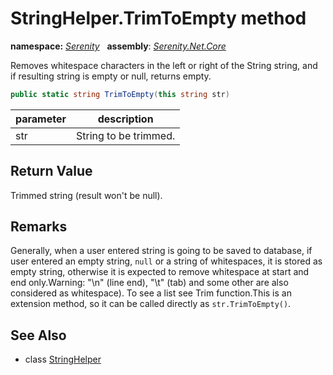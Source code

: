 # StringHelper.TrimToEmpty method
**namespace:** *[Serenity](../../README.md#serenity-namespace)*   **assembly**: *[Serenity.Net.Core](../../README.md)*

Removes whitespace characters in the left or right of the String string, and if resulting string is empty or null, returns empty.

```csharp
public static string TrimToEmpty(this string str)
```

| parameter | description |
| --- | --- |
| str | String to be trimmed. |

## Return Value

Trimmed string (result won't be null).

## Remarks

Generally, when a user entered string is going to be saved to database, if user entered an empty string, `null` or a string of whitespaces, it is stored as empty string, otherwise it is expected to remove whitespace at start and end only.Warning: "\n" (line end), "\t" (tab) and some other are also considered as whitespace). To see a list see Trim function.This is an extension method, so it can be called directly as `str.TrimToEmpty()`.

## See Also

* class [StringHelper](../StringHelper.md)